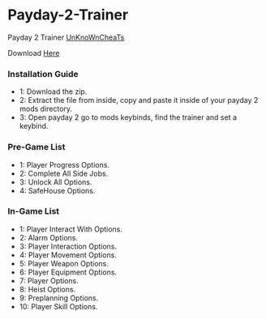 # Payday-2-Trainer
Payday 2 Trainer
[UnKnoWnCheaTs](https://www.unknowncheats.me/forum/payday-2-a/607962-payday-2-trainer-lucifer.html)

Download
[Here](https://github.com/AntonisKazantzis/Payday-2-Trainer/releases/download/v1.5/Payday-2-Trainer-master.zip)

### Installation Guide

- 1: Download the zip.
- 2: Extract the file from inside, copy and paste it inside of your payday 2 mods directory.
- 3: Open payday 2 go to mods keybinds, find the trainer and set a keybind.


### Pre-Game List

- 1: Player Progress Options.
- 2: Complete All Side Jobs.
- 3: Unlock All Options.
- 4: SafeHouse Options.

### In-Game List

- 1: Player Interact With Options.
- 2: Alarm Options.
- 3: Player Interaction Options.
- 4: Player Movement Options.
- 5: Player Weapon Options.
- 6: Player Equipment Options.
- 7: Player Options.
- 8: Heist Options.
- 9: Preplanning Options.
- 10: Player Skill Options.